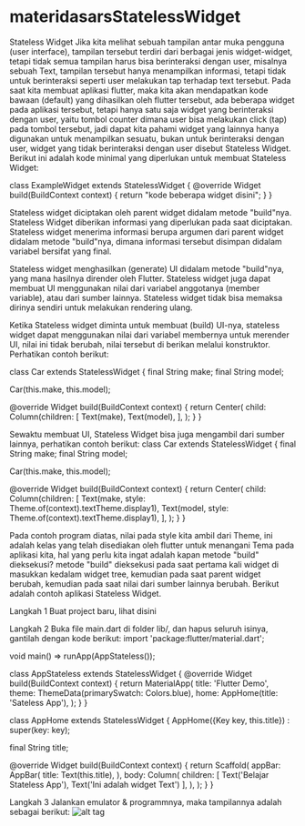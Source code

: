# materidasarsStatelessWidget

Stateless Widget
Jika kita melihat sebuah tampilan antar muka pengguna (user interface), tampilan tersebut terdiri dari berbagai jenis widget-widget, tetapi tidak semua tampilan harus bisa berinteraksi dengan user, misalnya sebuah Text, tampilan tersebut hanya menampilkan informasi, tetapi tidak untuk berinteraksi seperti user melakukan tap terhadap text tersebut. Pada saat kita membuat aplikasi flutter, maka kita akan mendapatkan kode bawaan (default) yang dihasilkan oleh flutter tersebut, ada beberapa widget pada aplikasi tersebut, tetapi hanya satu saja widget yang berinteraksi dengan user, yaitu tombol counter dimana user bisa melakukan click (tap) pada tombol tersebut, jadi dapat kita pahami widget yang lainnya hanya digunakan untuk menampilkan sesuatu, bukan untuk berinteraksi dengan user, widget yang tidak berinteraksi dengan user disebut Stateless Widget. Berikut ini adalah kode minimal yang diperlukan untuk membuat Stateless Widget:

class ExampleWidget extends StatelessWidget {
  @override
  Widget build(BuildContext context) {
    return "kode beberapa widget disini";
  }
}

Stateless widget diciptakan oleh parent widget didalam metode "build"nya. Stateless Widget diberikan informasi yang diperlukan pada saat diciptakan. Stateless widget menerima informasi berupa argumen dari parent widget didalam metode "build"nya, dimana informasi tersebut disimpan didalam variabel bersifat yang final.

Stateless widget menghasilkan (generate) UI didalam metode "build"nya, yang mana hasilnya dirender oleh Flutter. Stateless widget juga dapat membuat UI menggunakan nilai dari variabel anggotanya (member variable), atau dari sumber lainnya. Stateless widget tidak bisa memaksa dirinya sendiri untuk melakukan rendering ulang.

Ketika Stateless widget diminta untuk membuat (build) UI-nya, stateless widget dapat menggunakan nilai dari variabel membernya untuk merender UI, nilai ini tidak berubah, nilai tersebut di berikan melalui konstruktor. Perhatikan contoh berikut:

class Car extends StatelessWidget {
  final String make;
  final String model;
  
  Car(this.make, this.model);
  
  @override
  Widget build(BuildContext context) {
    return Center(
      child: Column(children: <Widget>[
        Text(make),
        Text(model),
      ],
    );
  }
}

Sewaktu membuat UI, Stateless Widget bisa juga mengambil dari sumber lainnya, perhatikan contoh berikut:
class Car extends StatelessWidget {
  final String make;
  final String model;
  
  Car(this.make, this.model);
  
  @override
  Widget build(BuildContext context) {
    return Center(
      child: Column(children: <Widget>[
        Text(make, style: Theme.of(context).textTheme.display1),
        Text(model, style: Theme.of(context).textTheme.display1),
      ],
    );
  }
}
  
  Pada contoh program diatas, nilai pada style kita ambil dari Theme, ini adalah kelas yang telah disediakan oleh flutter untuk menangani Tema pada aplikasi kita, hal yang perlu kita ingat adalah kapan metode "build" dieksekusi? metode "build" dieksekusi pada saat pertama kali widget di masukkan kedalam widget tree, kemudian pada saat parent widget berubah, kemudian pada saat nilai dari sumber lainnya berubah. Berikut adalah contoh aplikasi Stateless Widget.

Langkah 1
Buat project baru, lihat disini

Langkah 2
Buka file main.dart di folder lib/, dan hapus seluruh isinya, gantilah dengan kode berikut:
import 'package:flutter/material.dart';

void main() => runApp(AppStateless());

class AppStateless extends StatelessWidget {
  @override
  Widget build(BuildContext context) {
    return MaterialApp(
      title: 'Flutter Demo',
      theme: ThemeData(primarySwatch: Colors.blue),
      home: AppHome(title: 'Sateless App'),
    );
  }
}

class AppHome extends StatelessWidget {
  AppHome({Key key, this.title}) : super(key: key);

  final String title;

  @override
  Widget build(BuildContext context) {
    return Scaffold(
      appBar: AppBar(
        title: Text(this.title),
      ),
      body: Column(
        children: <Widget>[
          Text('Belajar Stateless App'),
          Text('Ini adalah widget Text')
        ],
      ),
    );
  }
}


Langkah 3
Jalankan emulator & programmnya, maka tampilannya adalah sebagai berikut:
![alt tag](https://1.bp.blogspot.com/-nlSHiS1kmss/XSRRgsph4XI/AAAAAAAAA7g/JanZvHLzvNAOWYFuJO3IdWejyg7FsFx0ACLcBGAs/s1600/run-appstateless.png)
